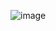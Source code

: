 
![image](https://user-images.githubusercontent.com/75024157/183271937-d8e49995-6574-4d5c-bb51-6c386f4effe3.png)

